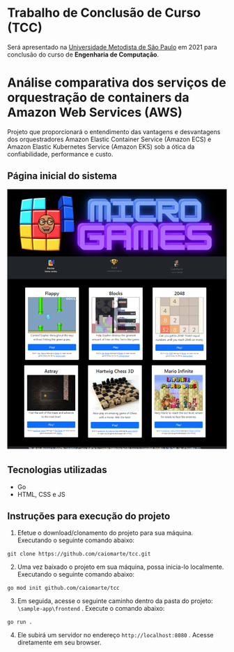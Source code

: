 # Trabalho de Conclusão de Curso (TCC)
Será apresentado na [Universidade Metodista de São Paulo](https://metodista.br) em 2021 para conclusão do curso de **Engenharia de Computação**.

# Análise comparativa dos serviços de orquestração de containers da Amazon Web Services (AWS)

Projeto que proporcionará o entendimento das vantagens e desvantagens dos orquestradores Amazon Elastic Container Service (Amazon ECS) e Amazon Elastic Kubernetes Service (Amazon EKS) sob a ótica da confiabilidade, performance e custo.

## Página inicial do sistema
![](img/home.png)

## Tecnologias utilizadas

* Go
* HTML, CSS e JS

## Instruções para execução do projeto

1. Efetue o download/clonamento do projeto para sua máquina. Executando o seguinte comando abaixo:
```
git clone https://github.com/caiomarte/tcc.git
```

2. Uma vez baixado o projeto em sua máquina, possa inicia-lo localmente. Executando o seguinte comando abaixo:
```
go mod init github.com/caiomarte/tcc
```

3. Em seguida, acesse o seguinte caminho dentro da pasta do projeto: `\sample-app\frontend` . Execute o comando abaixo: 

```
go run .
```

4. Ele subirá um servidor no endereço `http://localhost:8080` . Acesse diretamente em seu browser.